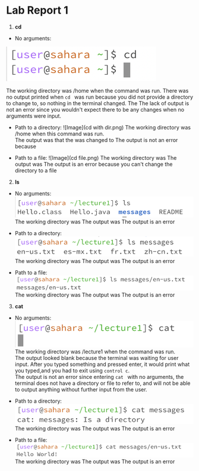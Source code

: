 # Lab Report 1
1. **cd**  

* No arguments:

  
![Image](cdDir.png)


The working directory was /home when the command was run. There was no output printed when `cd ` was run because you did not provide a directory to change to, so nothing in the terminal changed. The The lack of output is not an error since you wouldn't expect there to be any changes when no arguments were input.  


* Path to a directory:
![Image](cd with dir.png)
The working directory was /home when this command was run.  
The output was that the   was changed to 
The output is not an error because


* Path to a file:
![Image](cd file.png)
The working directory was
The output was
The output is an error because you can't change the directory to a file


2. **ls**  


* No arguments:  
![Image](ls.png)  
The working directory was
The output was
The output is an error  

   
* Path to a directory:
![Image](lsDir.png)  
The working directory was
The output was
The output is an error  
  
 
* Path to a file:
![Image](lsFile.png) 
The working directory was
The output was
The output is an error  


3. **cat**


* No arguments:
![Image](cat.png)  
The working directory was /lecture1 when the command was run.  
The output looked blank because the terminal was waiting for user input. After you typed something and pressed enter, it would print what you typed,and you had to exit using `control c`.  
The output is not an error since entering `cat ` with no arguments, the terminal does not have a directory or file to refer to, and will not be able to output anything without further input from the user.  

   
* Path to a directory:
![Image](catDir.png) 
The working directory was
The output was
The output is an error  

   
* Path to a file:
![Image](catFile.png) 
The working directory was
The output was
The output is an error  
